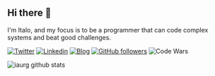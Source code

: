 ## Hi there 👋

I'm Italo, and my focus is to be a programmer that can code complex systems and beat good challenges.

[![Twitter](https://img.shields.io/badge/-Twitter-222222?style=flat-square&logo=twitter&logoColor=white&link=https://twitter.com/EngincanVeske)](https://twitter.com/iaurg)
[![Linkedin](https://img.shields.io/badge/-LinkedIn-222222?style=flat-square&logo=Linkedin&logoColor=white&link=https://www.linkedin.com/in/iaurg/)](https://www.linkedin.com/in/iaurg/)
[![Blog](https://img.shields.io/badge/-Blog-222222?style=flat-square&logo=Ghost&logoColor=white&link=https://segredo.dev)](https://segredo.dev/)
[![GitHub followers](https://img.shields.io/github/followers/iaurg.svg?style=social&label=Follow&maxAge=2592000)](https://github.com/iaurg?tab=followers)
![Code Wars](https://www.codewars.com/users/iaurg/badges/micro)



![iaurg github stats](https://github-readme-stats.vercel.app/api?username=iaurg&show_icons=true&title_color=fff&icon_color=FFCC00&text_color=9f9f9f&bg_color=151515)

<!--
**iaurg/iaurg** is a ✨ _special_ ✨ repository because its `README.md` (this file) appears on your GitHub profile.

Here are some ideas to get you started:

- 🔭 I’m currently working on ...
- 🌱 I’m currently learning ...
- 👯 I’m looking to collaborate on ...
- 🤔 I’m looking for help with ...
- 💬 Ask me about ...
- 📫 How to reach me: ...
- 😄 Pronouns: ...
- ⚡ Fun fact: ...
-->

